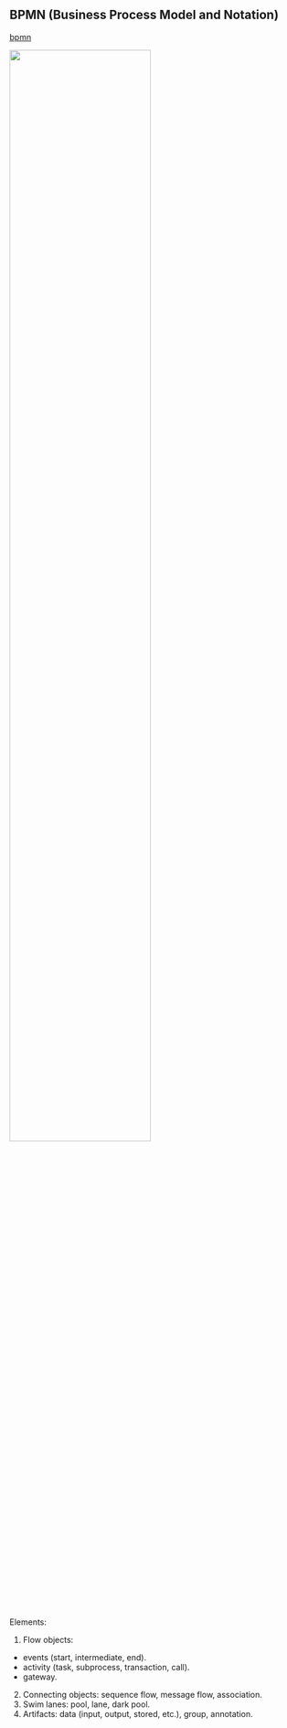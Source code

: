 BPMN (Business Process Model and Notation)
-

[bpmn](https://www.bpmn.org/)

<img src="https://gist.github.com/cn007b/384d6938ebef985347b29c15476b55c5/raw/fe8148c5e07c70b68bb92f9aa746435e19812e10/bpmn.png" width="70%" />

Elements:
1) Flow objects:
  * events (start, intermediate, end).
  * activity (task, subprocess, transaction, call).
  * gateway.
2) Connecting objects: sequence flow, message flow, association.
3) Swim lanes: pool, lane, dark pool.
4) Artifacts: data (input, output, stored, etc.), group, annotation.
